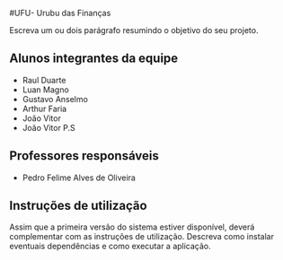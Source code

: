#UFU- Urubu das Finanças

Escreva um ou dois parágrafo resumindo o objetivo do seu projeto.

## Alunos integrantes da equipe

* Raul Duarte
* Luan Magno
* Gustavo Anselmo
* Arthur Faria
* João Vitor
* João Vitor P.S

## Professores responsáveis

* Pedro Felime Alves de Oliveira 


## Instruções de utilização

Assim que a primeira versão do sistema estiver disponível, deverá complementar com as instruções de utilização. Descreva como instalar eventuais dependências e como executar a aplicação.
